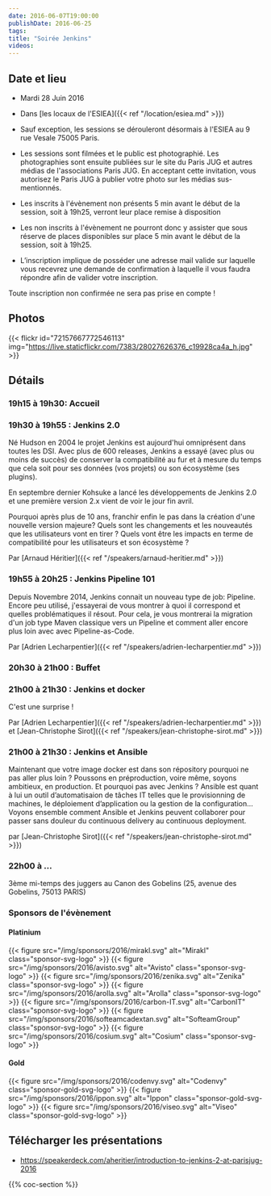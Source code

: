 ```yaml
---
date: 2016-06-07T19:00:00
publishDate: 2016-06-25
tags:
title: "Soirée Jenkins"
videos:
---
```


## Date et lieu

- Mardi 28 Juin 2016
- Dans [les locaux de l'ESIEA]({{< ref "/location/esiea.md" >}})

- Sauf exception, les sessions se dérouleront désormais à l'ESIEA au 9 rue Vesale 75005 Paris.
- Les sessions sont filmées et le public est photographié. Les photographies sont ensuite publiées sur le site du Paris JUG et autres médias de l'associations Paris JUG. En acceptant cette invitation, vous autorisez le Paris JUG à publier votre photo sur les médias sus-mentionnés.
- Les inscrits à l'évènement non présents 5 min avant le début de la session, soit à 19h25, verront leur place remise à disposition
- Les non inscrits à l'évènement ne pourront donc y assister que sous réserve de places disponibles sur place 5 min avant le début de la session, soit à 19h25.
- L’inscription implique de posséder une adresse mail valide sur laquelle vous recevrez une demande de confirmation à laquelle il vous faudra répondre afin de valider votre inscription.

Toute inscription non confirmée ne sera pas prise en compte !


## Photos

{{< flickr id="72157667772546113" img="https://live.staticflickr.com/7383/28027626376_c19928ca4a_h.jpg" >}}


## Détails

### 19h15 à 19h30: Accueil

### 19h30 à 19h55 : Jenkins 2.0

Né Hudson en 2004 le projet Jenkins est aujourd'hui omniprésent dans toutes les DSI. Avec plus de 600 releases, Jenkins a essayé (avec plus ou moins de succès) de conserver la compatibilité au fur et à mesure du temps que cela soit pour ses données (vos projets) ou son écosystème (ses plugins).

En septembre dernier Kohsuke a lancé les développements de Jenkins 2.0 et une première version 2.x vient de voir le jour fin avril.

Pourquoi après plus de 10 ans, franchir enfin le pas dans la création d'une nouvelle version majeure?
Quels sont les changements et les nouveautés que les utilisateurs vont en tirer ?
Quels vont être les impacts en terme de compatibilité pour les utilisateurs et son écosystème ?

Par [Arnaud Héritier]({{< ref "/speakers/arnaud-heritier.md" >}})


### 19h55 à 20h25 : Jenkins Pipeline 101

Depuis Novembre 2014, Jenkins connait un nouveau type de job: Pipeline. Encore peu utilisé, j'essayerai de vous montrer à quoi il correspond et quelles problématiques il résout. Pour cela, je vous montrerai la migration d'un job type Maven classique vers un Pipeline et comment aller encore plus loin avec avec Pipeline-as-Code.

Par [Adrien Lecharpentier]({{< ref "/speakers/adrien-lecharpentier.md" >}})




### 20h30 à 21h00 : Buffet


### 21h00 à 21h30 : Jenkins et docker

C'est une surprise !

Par [Adrien Lecharpentier]({{< ref "/speakers/adrien-lecharpentier.md" >}}) et [Jean-Christophe Sirot]({{< ref "/speakers/jean-christophe-sirot.md" >}})

### 21h00 à 21h30 : Jenkins et Ansible

Maintenant que votre image docker est dans son répository pourquoi ne pas aller plus loin ? Poussons en préproduction, voire même, soyons ambitieux, en production. Et pourquoi pas avec Jenkins ? Ansible est quant à lui un outil d’automatisaion de tâches IT telles que le provisionning de machines, le déploiement d’application ou la gestion de la configuration… Voyons ensemble comment Ansible et Jenkins peuvent collaborer pour passer sans douleur du continuous delivery au continuous deployment.

par [Jean-Christophe Sirot]({{< ref "/speakers/jean-christophe-sirot.md" >}})


### 22h00 à ...

3ème mi-temps des juggers au Canon des Gobelins (25, avenue des Gobelins, 75013 PARIS)


### Sponsors de l'évènement

#### Platinium
{{< figure src="/img/sponsors/2016/mirakl.svg" alt="Mirakl" class="sponsor-svg-logo" >}}
{{< figure src="/img/sponsors/2016/avisto.svg" alt="Avisto" class="sponsor-svg-logo" >}}
{{< figure src="/img/sponsors/2016/zenika.svg" alt="Zenika" class="sponsor-svg-logo" >}}
{{< figure src="/img/sponsors/2016/arolla.svg" alt="Arolla" class="sponsor-svg-logo" >}}
{{< figure src="/img/sponsors/2016/carbon-IT.svg" alt="CarbonIT" class="sponsor-svg-logo" >}}
{{< figure src="/img/sponsors/2016/softeamcadextan.svg" alt="SofteamGroup" class="sponsor-svg-logo" >}}
{{< figure src="/img/sponsors/2016/cosium.svg" alt="Cosium" class="sponsor-svg-logo" >}}

#### Gold
{{< figure src="/img/sponsors/2016/codenvy.svg" alt="Codenvy" class="sponsor-gold-svg-logo" >}}
{{< figure src="/img/sponsors/2016/ippon.svg" alt="Ippon" class="sponsor-gold-svg-logo" >}}
{{< figure src="/img/sponsors/2016/viseo.svg" alt="Viseo" class="sponsor-gold-svg-logo" >}}

## Télécharger les présentations

- https://speakerdeck.com/aheritier/introduction-to-jenkins-2-at-parisjug-2016

{{% coc-section %}}
